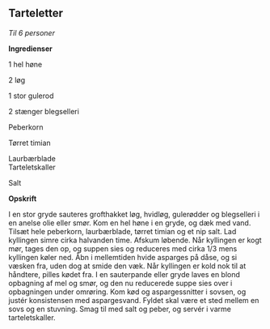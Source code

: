 ## Tarteletter 

*Til 6 personer*

**Ingredienser**

1 hel høne

2 løg

1 stor gulerod

2 stænger blegselleri

Peberkorn

Tørret timian

Laurbærblade\
Tarteletskaller

Salt

**Opskrift**

I en stor gryde sauteres grofthakket løg, hvidløg, gulerødder og
blegselleri i en anelse olie eller smør. Kom en hel høne i en gryde, og
dæk med vand. Tilsæt hele peberkorn, laurbærblade, tørret timian og et
nip salt. Lad kyllingen simre cirka halvanden time. Afskum løbende. Når
kyllingen er kogt mør, tages den op, og suppen sies og reduceres med
cirka 1/3 mens kyllingen køler ned. Åbn i mellemtiden hvide asparges på
dåse, og si væsken fra, uden dog at smide den væk. Når kyllingen er kold
nok til at håndtere, pilles kødet fra. I en sauterpande eller gryde
laves en blond opbagning af mel og smør, og den nu reducerede suppe sies
over i opbagningen under omrøring. Kom kød og aspargessnitter i sovsen,
og justér konsistensen med aspargesvand. Fyldet skal være et sted mellem
en sovs og en stuvning. Smag til med salt og peber, og servér i varme
tarteletskaller.

